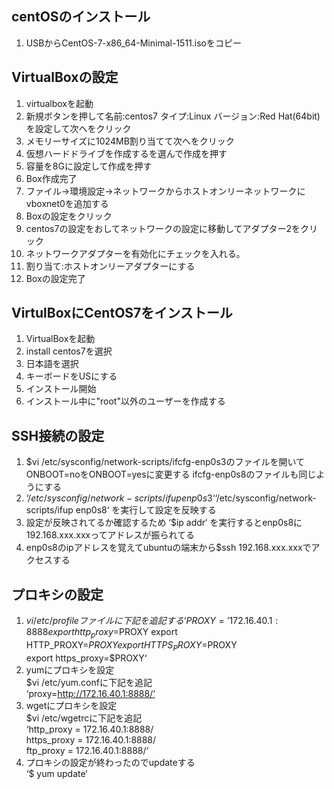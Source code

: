 ## centOSのインストール

1. USBからCentOS-7-x86_64-Minimal-1511.isoをコピー

## VirtualBoxの設定

1. virtualboxを起動
2. 新規ボタンを押して名前:centos7 タイプ:Linux バージョン:Red Hat(64bit)を設定して次へをクリック
3. メモリーサイズに1024MB割り当てて次へをクリック
4. 仮想ハードドライブを作成するを選んで作成を押す
5. 容量を8Gに設定して作成を押す
6. Box作成完了
7. ファイル→環境設定→ネットワークからホストオンリーネットワークにvboxnet0を追加する
8. Boxの設定をクリック
9. centos7の設定をおしてネットワークの設定に移動してアダプター2をクリック
10. ネットワークアダプターを有効化にチェックを入れる。
11. 割り当て:ホストオンリーアダプターにする
12. Boxの設定完了

## VirtulBoxにCentOS7をインストール

1. VirtualBoxを起動
2. install centos7を選択
3. 日本語を選択
4. キーボードをUSにする
5. インストール開始
6. インストール中に"root"以外のユーザーを作成する

## SSH接続の設定

1. $vi /etc/sysconfig/network-scripts/ifcfg-enp0s3のファイルを開いてONBOOT=noをONBOOT=yesに変更する ifcfg-enp0s8のファイルも同じようにする
2. ‘$/etc/sysconfig/network-scripts/ifup enp0s3‘
   ‘$/etc/sysconfig/network-scripts/ifup enp0s8‘
    を実行して設定を反映する
3. 設定が反映されてるか確認するため
   ‘$ip addr‘
   を実行するとenp0s8に192.168.xxx.xxxってアドレスが振られてる
4. enp0s8のipアドレスを覚えてubuntuの端末から$ssh 192.168.xxx.xxxでアクセスする

## プロキシの設定

1. $vi /etc/profile ファイルに下記を追記する  
‘PROXY='172.16.40.1:8888
export http_proxy=$PROXY 
export HTTP_PROXY=$PROXY  
export HTTPS_PROXY=$PROXY  
export https_proxy=$PROXY‘
2. yumにプロキシを設定  
$vi /etc/yum.confに下記を追記  
‘proxy=http://172.16.40.1:8888/‘
3. wgetにプロキシを設定  
$vi /etc/wgetrcに下記を追記  
‘http_proxy = 172.16.40.1:8888/  
https_proxy = 172.16.40.1:8888/  
ftp_proxy = 172.16.40.1:8888/‘
8. プロキシの設定が終わったのでupdateする  
‘$ yum update‘



